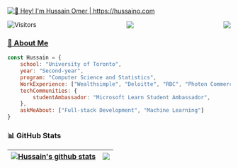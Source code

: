 [<img src="https://raw.githubusercontent.com/hussaino03/hussaino03/master/Intro.gif" alt="👋 Hey! I'm Hussain Omer | https://hussaino.com" title="👋 Hey! I'm Hussain Omer | https://hussaino.com/"/>](https://hussaino.com/)


<div style="display: flex; align-items: center; justify-content: space-between;">
  <img src="https://komarev.com/ghpvc/?username=hussain03&label=Views&color=blue&style=flat" alt="Visitors" />
	 <a href="https://www.linkedin.com/in/hussainomer/" target="_blank">
  <img src="https://img.shields.io/badge/Hussain Omer-0077B5?style=flat&logo=linkedin&logoColor=white" />
		 <a href="mailto:hussain.omer@mail.utoronto.ca" target="_blank">
	<img src="https://img.shields.io/badge/hussain.omer@mail.utoronto.ca-D14836?style=flat&logo=gmail&logoColor=white"/>		 
</div>


### :book: About Me 

```javascript
const Hussain = {
	school: "University of Toronto",
	year: "Second-year",
	program: "Computer Science and Statistics",
	WorkExperience: ["Wealthsimple", "Deloitte", "RBC", "Photon Commerce", "Major League Hacking (MLH)"],
	techCommunities: {
		studentAmbassador: "Microsoft Learn Student Ambassador",
	},
	askMeAbout: ["Full-stack Development", "Machine Learning"]
}
```
### 📊 GitHub Stats

| <a href="https://github.com/hussaino03/github-readme-stats"><img align="center" src="https://github-readme-stats.vercel.app/api?username=hussaino03&show=reviews,prs_merged,prs_merged_percentage&show_icons=true&include_all_commits=true&count_private=true&theme=algolia&hide_rank=true" alt="Hussain's github stats" /></a> | <a href="https://github.com/hussaino03/github-readme-stats"><img align="center" src="https://github-readme-stats.vercel.app/api/top-langs/?username=hussaino03&langs_count=10&hide=jupyter%20notebook&theme=algolia&layout=compact" /></a> |
| ------------- | ------------- |
